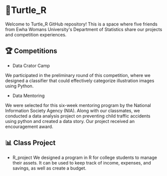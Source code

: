 # 🐢Turtle_R
Welcome to Turtle_R GitHub repository! This is a space where five friends from Ewha Womans University's Department of Statistics share our projects and competition experiences.

## 🏆 Competitions
- Data Crator Camp

We participated in the preliminary round of this competition, where we designed a classifier that could effectively categorize illustration images using Python.

- Data Mentoring

We were selected for this six-week mentoring program by the National Information Society Agency (NIA). Along with our classmates, we conducted a data analysis project on preventing child traffic accidents using python and created a data story. Our project received an encouragement award.

## 📊 Class Project
- R_project
We designed a program in R for college students to manage their assets. It can be used to keep track of income, expenses, and savings, as well as create a budget.

